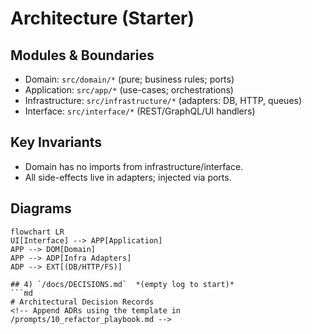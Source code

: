 # Architecture (Starter)

## Modules & Boundaries
- Domain: `src/domain/*` (pure; business rules; ports)
- Application: `src/app/*` (use-cases; orchestrations)
- Infrastructure: `src/infrastructure/*` (adapters: DB, HTTP, queues)
- Interface: `src/interface/*` (REST/GraphQL/UI handlers)

## Key Invariants
- Domain has no imports from infrastructure/interface.
- All side-effects live in adapters; injected via ports.

## Diagrams
<!-- Optionally use Mermaid -->
```mermaid
flowchart LR
UI[Interface] --> APP[Application]
APP --> DOM[Domain]
APP --> ADP[Infra Adapters]
ADP --> EXT[(DB/HTTP/FS)]

## 4) `/docs/DECISIONS.md`  *(empty log to start)*
```md
# Architectural Decision Records
<!-- Append ADRs using the template in /prompts/10_refactor_playbook.md -->
